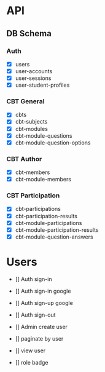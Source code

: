 # API

## DB Schema

### Auth

- [x] users
- [x] user-accounts
- [x] user-sessions
- [x] user-student-profiles

### CBT General

- [x] cbts
- [x] cbt-subjects
- [x] cbt-modules
- [x] cbt-module-questions
- [x] cbt-module-question-options

### CBT Author

- [x] cbt-members
- [x] cbt-module-members

### CBT Participation

- [x] cbt-participations
- [x] cbt-participation-results
- [x] cbt-module-participations
- [x] cbt-module-participation-results
- [x] cbt-module-question-answers

# Users

- [] Auth sign-in
- [] Auth sign-in google
- [] Auth sign-up google
- [] Auth sign-out

- [] Admin create user
- [] paginate by user
- [] view user
- [] role badge
